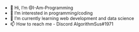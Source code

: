 - 👋 Hi, I’m @I-Am-Programming
- 👀 I’m interested in programming/coding
- 🌱 I’m currently learning web development and data science
- 📫 How to reach me - Discord AlgorithmSus#1971

<!---
I-Am-Programming/I-Am-Programming is a ✨ special ✨ repository because its `README.md` (this file) appears on your GitHub profile.
You can click the Preview link to take a look at your changes.
--->
